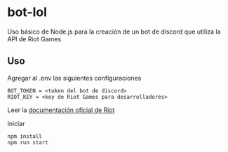 # bot-lol

Uso básico de Node.js para la creación de un bot de discord que utiliza la API de Riot Games

## Uso 

Agregar al .env las siguientes configuraciones
```
BOT_TOKEN = <token del bot de discord>
RIOT_KEY = <key de Riot Games para desarrolladores> 
```
Leer la <a href="https://developer.riotgames.com/">documentación oficial de Riot</a>

Iniciar
```
npm install
npm run start
```
